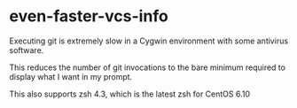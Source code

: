 # even-faster-vcs-info

Executing git is extremely slow in a Cygwin environment with some antivirus software.

This reduces the number of git invocations to the bare minimum required to display what I want in my prompt.

This also supports zsh 4.3, which is the latest zsh for CentOS 6.10
